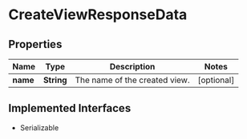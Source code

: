 

# CreateViewResponseData


## Properties

Name | Type | Description | Notes
------------ | ------------- | ------------- | -------------
**name** | **String** | The name of the created view. |  [optional]


## Implemented Interfaces

* Serializable


